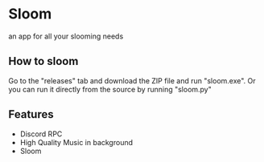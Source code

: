 # Sloom
an app for all your slooming needs

## How to sloom
Go to the "releases" tab and download the ZIP file and run "sloom.exe".
Or you can run it directly from the source by running "sloom.py"

## Features
- Discord RPC
- High Quality Music in background
- Sloom
